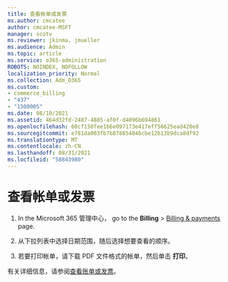 ```yaml
---
title: 查看帐单或发票
ms.author: cmcatee
author: cmcatee-MSFT
manager: scotv
ms.reviewer: jkinma, jmueller
ms.audience: Admin
ms.topic: article
ms.service: o365-administration
ROBOTS: NOINDEX, NOFOLLOW
localization_priority: Normal
ms.collection: Adm_O365
ms.custom:
- commerce_billing
- "437"
- "1500005"
ms.date: 08/10/2021
ms.assetid: 464d32fd-2487-4885-af0f-d4096b694861
ms.openlocfilehash: 60cf150fee1b6e097173e417eff56625ead420e8
ms.sourcegitcommit: e781da003fb7b878854846cbe12b13b9dca8df92
ms.translationtype: MT
ms.contentlocale: zh-CN
ms.lasthandoff: 08/31/2021
ms.locfileid: "58843980"
---
```

# <a name="view-my-bill-or-invoice"></a>查看帐单或发票

1. In the Microsoft 365 管理中心， go to the **Billing** \> [Billing & payments](https://go.microsoft.com/fwlink/p/?linkid=848039) page.

2. 从下拉列表中选择日期范围，随后选择想要查看的顺序。

3. 若要打印帐单，请下载 PDF 文件格式的帐单，然后单击 **打印**。

有关详细信息，请参阅[查看账单或发票](https://docs.microsoft.com/microsoft-365/commerce/billing-and-payments/view-your-bill-or-invoice)。
